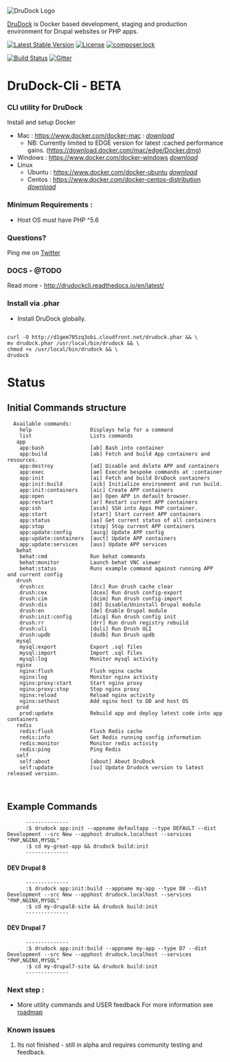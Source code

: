 ![DruDock Logo](https://s3.eu-west-2.amazonaws.com/drudock/DruDockLogo.jpg)

[DruDock](https://www.4alldigital.io/drudock) is Docker based development, staging and production environment for Drupal websites or PHP apps.

[![Latest Stable Version](https://poser.pugx.org/drudock/cli/v/stable)](https://packagist.org/packages/drudock/cli)
[![License](https://poser.pugx.org/drudock/cli/license)](https://packagist.org/packages/drudock/cli)
[![composer.lock](https://poser.pugx.org/drudock/cli/composerlock)](https://packagist.org/packages/drudock/cli)

[![Build Status](https://travis-ci.org/4AllDigital/DruDockCli.svg?branch=master)](https://travis-ci.org/4AllDigital/DruDockCli)
[![Gitter](https://badges.gitter.im/Join%20Chat.svg)](https://gitter.im/DruDockCli/Lobby?utm_source=badge&utm_medium=badge&utm_campaign=pr-badge)


# DruDock-Cli - BETA
### CLI utility for DruDock

Install and setup Docker
  
- Mac : https://www.docker.com/docker-mac : 
[_download_](https://store.docker.com/editions/community/docker-ce-desktop-mac)
  - NB: Currently limited to EDGE version for latest :cached performance gains. (https://download.docker.com/mac/edge/Docker.dmg)
- Windows : https://www.docker.com/docker-windows
[_download_](https://store.docker.com/editions/community/docker-ce-desktop-windows)
- Linux
  - Ubuntu : https://www.docker.com/docker-ubuntu
  [_download_](https://store.docker.com/editions/community/docker-ce-server-ubuntu)
  - Centos : https://www.docker.com/docker-centos-distribution
  [_download_](https://store.docker.com/editions/community/docker-ce-server-centos)
   
### Minimum Requirements : 
- Host OS must have PHP ^5.6

### Questions?
  Ping me on [Twitter](http://twitter.com/@4alldigital)
  
### DOCS - @TODO
  Read more - http://drudockcli.readthedocs.io/en/latest/
   
### Install via .phar
  - Install DruDock globally.
  
  ``` 
  
  curl -O http://d1gem705zq3obi.cloudfront.net/drudock.phar && \
  mv drudock.phar /usr/local/bin/drudock && \
  chmod +x /usr/local/bin/drudock && \
  drudock
  
  ```

# Status
## Initial Commands structure
```
  Available commands:
    help                   Displays help for a command
    list                   Lists commands
   app
    app:bash               [ab] Bash into container
    app:build              [ab] Fetch and build App containers and resources.
    app:destroy            [ad] Disable and delete APP and containers
    app:exec               [ae] Execute bespoke commands at :container
    app:init               [ai] Fetch and build DruDock containers
    app:init:build         [aib] Initialize environment and run build.
    app:init:containers    [aic] Create APP containers
    app:open               [ao] Open APP in default browser.
    app:restart            [ar] Restart current APP containers
    app:ssh                [assh] SSH into Apps PHP container.
    app:start              [start] Start current APP containers
    app:status             [as] Get current status of all containers
    app:stop               [stop] Stop current APP containers
    app:update:config      [aucg] Update APP config
    app:update:containers  [auct] Update APP containers
    app:update:services    [aus] Update APP services
   behat
    behat:cmd              Run behat commands
    behat:monitor          Launch behat VNC viewer
    behat:status           Runs example command against running APP and current config
   drush
    drush:cc               [dcc] Run drush cache clear
    drush:cex              [dcex] Run drush config-export
    drush:cim              [dcim] Run drush config-import
    drush:dis              [dd] Disable/Uninstall Drupal module
    drush:en               [de] Enable Drupal module
    drush:init:config      [dicg] Run drush config init
    drush:rr               [drr] Run drush registry rebuild
    drush:uli              [duli] Run Drush ULI
    drush:updb             [dudb] Run Drush updb
   mysql
    mysql:export           Export .sql files
    mysql:import           Import .sql files
    mysql:log              Monitor mysql activity
   nginx
    nginx:flush            Flush nginx cache
    nginx:log              Monitor nginx activity
    nginx:proxy:start      Start nginx proxy
    nginx:proxy:stop       Stop nginx proxy
    nginx:reload           Reload nginx activity
    nginx:sethost          Add nginx host to DD and host OS
   prod
    prod:update            Rebuild app and deploy latest code into app containers
   redis
    redis:flush            Flush Redis cache
    redis:info             Get Redis running config information
    redis:monitor          Monitor redis activity
    redis:ping             Ping Redis
   self
    self:about             [about] About DruDock
    self:update            [su] Update Drudock version to latest released version.

       
```

## Example Commands
```
      --------------
      :$ drudock app:init --appname defaultapp --type DEFAULT --dist Development --src New --apphost drudock.localhost --services "PHP,NGINX,MYSQL"
      :$ cd my-great-app && drudock build:init
      --------------
```    
#### DEV Drupal 8  
```
      --------------
      :$ drudock app:init:build --appname my-app --type D8 --dist Development --src New --apphost drudock.localhost --services "PHP,NGINX,MYSQL"
      :$ cd my-drupal8-site && drudock build:init
      --------------
```   
#### DEV Drupal 7
```
      --------------
      :$ drudock app:init:build --appname my-app --type D7 --dist Development --src New --apphost drudock.localhost --services "PHP,NGINX,MYSQL"
      :$ cd my-drupal7-site && drudock build:init
      --------------
```

### Next step :

 - More utility commands and USER feedback
For more information see [roadmap](https://github.com/4AllDigital/DruDockCli/blob/master/roadmap.md)

### Known issues

1. Its not finished - still in alpha and requires community testing and feedback.
